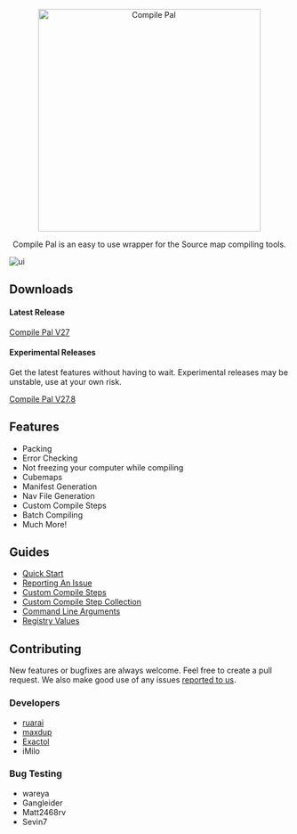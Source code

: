 <p align="center">
	<img
		alt="Compile Pal"
		src="http://i.imgur.com/jPEig83.png"
		width="400"
	/>
</p>

<p align="center">Compile Pal is an easy to use wrapper for the Source map compiling tools.</p>

![ui](https://i.imgur.com/DvAVPeR.png)


## Downloads

#### Latest Release

[Compile Pal V27](https://github.com/ruarai/CompilePal/releases/latest)

#### Experimental Releases
Get the latest features without having to wait. Experimental releases may be unstable, use at your own risk.

[Compile Pal V27.8](https://github.com/ruarai/CompilePal/releases/tag/v027.8)


## Features
* Packing
* Error Checking
* Not freezing your computer while compiling
* Cubemaps
* Manifest Generation
* Nav File Generation
* Custom Compile Steps
* Batch Compiling
* Much More!

## Guides
* [Quick Start](Guides/QuickStart.md)
* [Reporting An Issue](Guides/Issues.md)
* [Custom Compile Steps](Guides/Custom.md)
* [Custom Compile Step Collection](Guides/CustomCollection.md)
* [Command Line Arguments](Guides/CMDArgs.md)
* [Registry Values](Guides/Registry.md)

## Contributing

New features or bugfixes are always welcome. Feel free to create a pull request. We also make good use of any issues [reported to us](https://github.com/ruarai/CompilePal/issues).

### Developers
- [ruarai](https://github.com/ruarai)
- [maxdup](https://github.com/maxdup)
- [Exactol](https://github.com/Exactol)
- iMilo


### Bug Testing
- wareya
- Gangleider 
- Matt2468rv 
- Sevin7 
